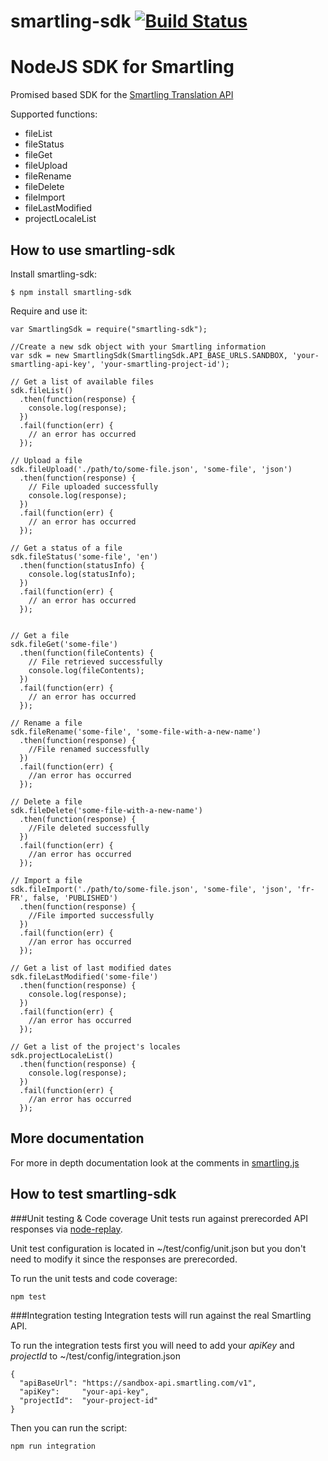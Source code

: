 smartling-sdk [![Build Status](https://travis-ci.org/hightail/smartling-sdk.svg?branch=master)](https://travis-ci.org/hightail/smartling-sdk)
==========================

# NodeJS SDK for Smartling

Promised based SDK for the [Smartling Translation API](https://docs.smartling.com/display/docs/Smartling+Translation+API)

Supported functions:
* fileList
* fileStatus
* fileGet
* fileUpload
* fileRename
* fileDelete
* fileImport
* fileLastModified
* projectLocaleList

## How to use smartling-sdk

Install smartling-sdk:

```
$ npm install smartling-sdk
```

Require and use it:

```
var SmartlingSdk = require("smartling-sdk");

//Create a new sdk object with your Smartling information
var sdk = new SmartlingSdk(SmartlingSdk.API_BASE_URLS.SANDBOX, 'your-smartling-api-key', 'your-smartling-project-id');

// Get a list of available files
sdk.fileList()
  .then(function(response) {
    console.log(response);
  })
  .fail(function(err) {
    // an error has occurred
  });

// Upload a file
sdk.fileUpload('./path/to/some-file.json', 'some-file', 'json')
  .then(function(response) {
    // File uploaded successfully
    console.log(response);
  })
  .fail(function(err) {
    // an error has occurred
  });

// Get a status of a file
sdk.fileStatus('some-file', 'en')
  .then(function(statusInfo) {
    console.log(statusInfo);
  })
  .fail(function(err) {
    // an error has occurred
  });


// Get a file
sdk.fileGet('some-file')
  .then(function(fileContents) {
    // File retrieved successfully
    console.log(fileContents);
  })
  .fail(function(err) {
    // an error has occurred
  });

// Rename a file
sdk.fileRename('some-file', 'some-file-with-a-new-name')
  .then(function(response) {
    //File renamed successfully
  })
  .fail(function(err) {
    //an error has occurred
  });

// Delete a file
sdk.fileDelete('some-file-with-a-new-name')
  .then(function(response) {
    //File deleted successfully
  })
  .fail(function(err) {
    //an error has occurred
  });

// Import a file
sdk.fileImport('./path/to/some-file.json', 'some-file', 'json', 'fr-FR', false, 'PUBLISHED')
  .then(function(response) {
    //File imported successfully
  })
  .fail(function(err) {
    //an error has occurred
  });

// Get a list of last modified dates
sdk.fileLastModified('some-file')
  .then(function(response) {
    console.log(response);
  })
  .fail(function(err) {
    //an error has occurred
  });

// Get a list of the project's locales
sdk.projectLocaleList()
  .then(function(response) {
    console.log(response);
  })
  .fail(function(err) {
    //an error has occurred
  });
```

## More documentation
For more in depth documentation look at the comments in [smartling.js](https://github.com/hightail/smartling-sdk/blob/master/smartling.js)

## How to test smartling-sdk

###Unit testing & Code coverage
Unit tests run against prerecorded API responses via [node-replay](https://github.com/assaf/node-replay).

Unit test configuration is located in ~/test/config/unit.json but you don't need to modify it since the responses are prerecorded.

To run the unit tests and code coverage:

```
npm test
```

###Integration testing
Integration tests will run against the real Smartling API.

To run the integration tests first you will need to add your *apiKey* and *projectId* to ~/test/config/integration.json

```
{
  "apiBaseUrl": "https://sandbox-api.smartling.com/v1",
  "apiKey":     "your-api-key",
  "projectId":  "your-project-id"
}
```

Then you can run the script:
```
npm run integration
```

